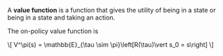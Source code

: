 A **value function** is a function that gives the utility of being in a state or being in a state and taking an action.

The on-policy value function is

\\[
V^\pi(s) = \mathbb{E}_{\tau \sim \pi}\left[R(\tau)\vert s_0 = s\right]
\\]